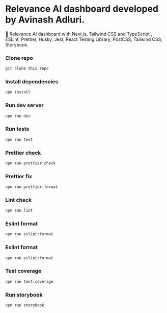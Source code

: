 # Relevance AI dashboard developed by Avinash Adluri.

🚀 Relevance AI dashboard with Next.js, Tailwind CSS and TypeScript , ESLint, Prettier, Husky, Jest, React Testing Library, PostCSS, Tailwind CSS, Storybook.

### Clone repo

```bash
git clone this repo
```

### Install dependencies

```bash
npm install
```

### Run dev server

```bash
npm run dev
```

### Run tests

```bash
npm run test
```

### Prettier check

```bash
npm run prettier:check
```

### Prettier fix

```bash
npm run prettier:format
```

### Lint check

```bash
npm run lint
```

### Eslint format

```bash
npm run eslint:format
```

### Eslint format

```bash
npm run eslint:format
```

### Test coverage

```bash
npm run test:coverage
```

### Run storybook

```bash
npm run storybook
```

